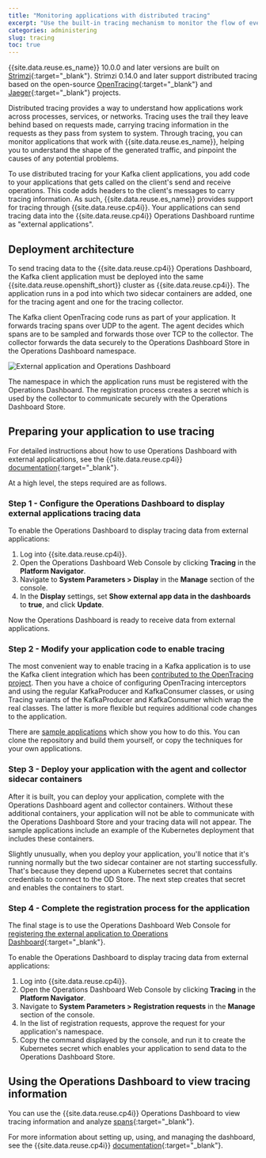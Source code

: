 ```yaml
---
title: "Monitoring applications with distributed tracing"
excerpt: "Use the built-in tracing mechanism to monitor the flow of events, find performance issues, and pinpoint problems with applications using Event Streams."
categories: administering
slug: tracing
toc: true
---
```


{{site.data.reuse.es_name}} 10.0.0 and later versions are built on [Strimzi](https://strimzi.io/){:target="_blank"}. Strimzi 0.14.0 and later support distributed tracing based on the open-source [OpenTracing](https://opentracing.io/){:target="_blank"} and [Jaeger](https://www.jaegertracing.io/){:target="_blank"} projects.

Distributed tracing provides a way to understand how applications work across processes, services, or networks. Tracing uses the trail they leave behind based on requests made, carrying tracing information in the requests as they pass from system to system. Through tracing, you can monitor applications that work with {{site.data.reuse.es_name}}, helping you to understand the shape of the generated traffic, and pinpoint the causes of any potential problems.

To use distributed tracing for your Kafka client applications, you add code to your applications that gets called on the client's send and receive operations. This code adds headers to the client's messages to carry tracing information. As such, {{site.data.reuse.es_name}} provides support for tracing through {{site.data.reuse.cp4i}}. Your applications can send tracing data into the {{site.data.reuse.cp4i}} Operations Dashboard runtime as "external applications".


## Deployment architecture

To send tracing data to the {{site.data.reuse.cp4i}} Operations Dashboard, the Kafka client application must be deployed into the same {{site.data.reuse.openshift_short}} cluster as {{site.data.reuse.cp4i}}. The application runs in a pod into which two sidecar containers are added, one for the tracing agent and one for the tracing collector.

The Kafka client OpenTracing code runs as part of your application. It forwards tracing spans over UDP to the agent. The agent decides which spans are to be sampled and forwards those over TCP to the collector. The collector forwards the data securely to the Operations Dashboard Store in the Operations Dashboard namespace.

![External application and Operations Dashboard](../../../images/operations_dashboard_external_app.png "Diagram showing how an external application sends tracing data to the Operations Dashboard.")

The namespace in which the application runs must be registered with the Operations Dashboard. The registration process creates a secret which is used by the collector to communicate securely with the Operations Dashboard Store.


## Preparing your application to use tracing

For detailed instructions about how to use Operations Dashboard with external applications, see the {{site.data.reuse.cp4i}} [documentation](https://www.ibm.com/support/knowledgecenter/SSGT7J_20.2/tracing/installation_and_configuration/external_applications_tracing_data/external_applications_tracing_data.html){:target="_blank"}.

At a high level, the steps required are as follows.

### Step 1 - Configure the Operations Dashboard to display external applications tracing data
To enable the Operations Dashboard to display tracing data from external applications:

1. Log into {{site.data.reuse.cp4i}}.
1. Open the Operations Dashboard Web Console by clicking **Tracing** in the **Platform Navigator**.
1. Navigate to **System Parameters > Display** in the **Manage** section of the console.
1. In the **Display** settings, set **Show external app data in the dashboards** to **true**, and click **Update**.

Now the Operations Dashboard is ready to receive data from external applications.

### Step 2 - Modify your application code to enable tracing
The most convenient way to enable tracing in a Kafka application is to use the Kafka client integration which has been [contributed to the OpenTracing project](https://github.com/opentracing-contrib/java-kafka-client). Then you have a choice of configuring OpenTracing interceptors and using the regular KafkaProducer and KafkaConsumer classes, or using Tracing variants of the KafkaProducer and KafkaConsumer which wrap the real classes. The latter is more flexible but requires additional code changes to the application.

There are [sample applications](https://github.com/IBM/cp4i-samples/tree/master/EventStreams/KafkaTracingInterceptors) which show you how to do this. You can clone the repository and build them yourself, or copy the techniques for your own applications.

### Step 3 - Deploy your application with the agent and collector sidecar containers
After it is built, you can deploy your application, complete with the Operations Dashboard agent and collector containers. Without these additional containers, your application will not be able to communicate with the Operations Dashboard Store and your tracing data will not appear. The sample applications include an example of the Kubernetes deployment that includes these containers.

Slightly unusually, when you deploy your application, you'll notice that it's running normally but the two sidecar container are not starting successfully. That's because they depend upon a Kubernetes secret that contains credentials to connect to the OD Store. The next step creates that secret and enables the containers to start.

### Step 4 - Complete the registration process for the application

The final stage is to use the Operations Dashboard Web Console for [registering the external application to Operations Dashboard](https://www.ibm.com/support/knowledgecenter/SSGT7J_20.2/tracing/installation_and_configuration/external_applications_tracing_data/external_applications_tracing_data.html){:target="_blank"}.

To enable the Operations Dashboard to display tracing data from external applications:

1. Log into {{site.data.reuse.cp4i}}.
1. Open the Operations Dashboard Web Console by clicking **Tracing** in the **Platform Navigator**.
1. Navigate to **System Parameters > Registration requests** in the **Manage** section of the console.
1. In the list of registration requests, approve the request for your application's namespace.
1. Copy the command displayed by the console, and run it to create the Kubernetes secret which enables your application to send data to the Operations Dashboard Store.


## Using the Operations Dashboard to view tracing information

You can use the {{site.data.reuse.cp4i}} Operations Dashboard to view tracing information and analyze [spans](https://opentracing.io/docs/overview/spans/){:target="_blank"}.

For more information about setting up, using, and managing the dashboard, see the {{site.data.reuse.cp4i}} [documentation](https://www.ibm.com/support/knowledgecenter/SSGT7J_20.2/tracing/operations_dashboard.html){:target="_blank"}.
